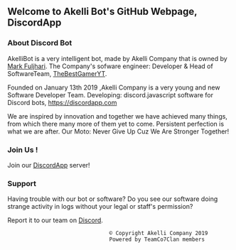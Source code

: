 ## Welcome to Akelli Bot's GitHub Webpage, DiscordApp

### About Discord Bot

AkelliBot is a very intelligent bot, made by Akelli Company that is owned by [Mark Fuljhari](https://github.com/MarkFuljhari).
The Company's sofware engineer: Developer & Head of SoftwareTeam, [TheBestGamerYT](https://github.com/thebestgameryt).

Founded on January 13th 2019 ,Akelli Company is a very young and new Software Developer Team.
Developing: discord.javascript software for Discord bots, https://discordapp.com

We are inspired by innovation and together we have achieved many things, from which there many more of them yet to come.
Persistent perfection is what we are after.
Our Moto: Never Give Up Cuz We Are Stronger Together!

### Join Us !
Join our [DiscordApp](https://discord.me/akellibot) server!

### Support

Having trouble with our bot or software?
Do you see our software doing strange activity in logs without your legal or staff's permission?

Report it to our team on [Discord](https://discord.me/akellibot).

                                    © Copyright Akelli Company 2019
                                    Powered by TeamCo7Clan members
